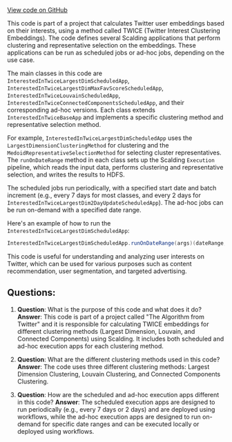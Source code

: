 [View code on GitHub](https://github.com/misbahsy/the-algorithm/src/scala/com/twitter/simclusters_v2/scalding/embedding/twice/InterestedInTwice.scala)

This code is part of a project that calculates Twitter user embeddings based on their interests, using a method called TWICE (Twitter Interest Clustering Embeddings). The code defines several Scalding applications that perform clustering and representative selection on the embeddings. These applications can be run as scheduled jobs or ad-hoc jobs, depending on the use case.

The main classes in this code are `InterestedInTwiceLargestDimScheduledApp`, `InterestedInTwiceLargestDimMaxFavScoreScheduledApp`, `InterestedInTwiceLouvainScheduledApp`, `InterestedInTwiceConnectedComponentsScheduledApp`, and their corresponding ad-hoc versions. Each class extends `InterestedInTwiceBaseApp` and implements a specific clustering method and representative selection method.

For example, `InterestedInTwiceLargestDimScheduledApp` uses the `LargestDimensionClusteringMethod` for clustering and the `MedoidRepresentativeSelectionMethod` for selecting cluster representatives. The `runOnDateRange` method in each class sets up the Scalding `Execution` pipeline, which reads the input data, performs clustering and representative selection, and writes the results to HDFS.

The scheduled jobs run periodically, with a specified start date and batch increment (e.g., every 7 days for most classes, and every 2 days for `InterestedInTwiceLargestDim2DayUpdateScheduledApp`). The ad-hoc jobs can be run on-demand with a specified date range.

Here's an example of how to run the `InterestedInTwiceLargestDimScheduledApp`:

```scala
InterestedInTwiceLargestDimScheduledApp.runOnDateRange(args)(dateRange, timeZone, uniqueId)
```

This code is useful for understanding and analyzing user interests on Twitter, which can be used for various purposes such as content recommendation, user segmentation, and targeted advertising.
## Questions: 
 1. **Question**: What is the purpose of this code and what does it do?
   **Answer**: This code is part of a project called "The Algorithm from Twitter" and it is responsible for calculating TWICE embeddings for different clustering methods (Largest Dimension, Louvain, and Connected Components) using Scalding. It includes both scheduled and ad-hoc execution apps for each clustering method.

2. **Question**: What are the different clustering methods used in this code?
   **Answer**: The code uses three different clustering methods: Largest Dimension Clustering, Louvain Clustering, and Connected Components Clustering.

3. **Question**: How are the scheduled and ad-hoc execution apps different in this code?
   **Answer**: The scheduled execution apps are designed to run periodically (e.g., every 7 days or 2 days) and are deployed using workflows, while the ad-hoc execution apps are designed to run on-demand for specific date ranges and can be executed locally or deployed using workflows.